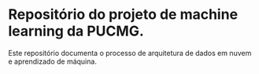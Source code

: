# Repositório do projeto de machine learning da PUCMG.

Este repositório documenta o processo de arquitetura de dados em nuvem e aprendizado de máquina.
